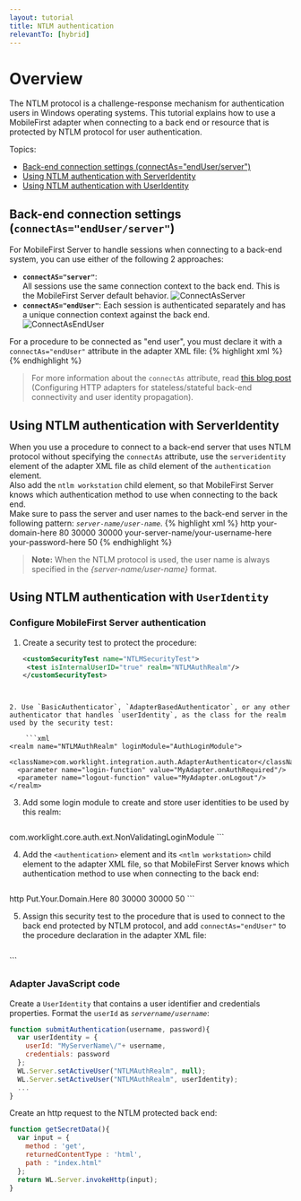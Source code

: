 ```yaml
---
layout: tutorial
title: NTLM authentication
relevantTo: [hybrid]
---
```

# Overview
The NTLM protocol is a challenge-response mechanism for authentication users in Windows operating systems.
This tutorial explains how to use a MobileFirst adapter when connecting to a back end or resource that is protected by NTLM protocol for user authentication.

Topics:

* [Back-end connection settings (connectAs="endUser/server")](#back-end-connection-settings-connectas-quot-enduser-server-quot)
* [Using NTLM authentication with ServerIdentity](#using-ntlm-authentication-with-serveridentity)
* [Using NTLM authentication with UserIdentity](#using-ntlm-authentication-with-useridentity)

## Back-end connection settings (`connectAs="endUser/server"`)
For MobileFirst Server to handle sessions when connecting to a back-end system, you can use either of the following 2 approaches:
* **<code>connectAS="server"</code>**:  
All sessions use the same connection context to the back end.
This is the MobileFirst Server default behavior.
![ConnectAsServer](ConnectAsServer.jpg)
* **<code>connectAS="endUser"</code>**:
Each session is authenticated separately and has a unique connection context against the back end.
![ConnectAsEndUser](ConnectAsEndUser.jpg)

For a procedure to be connected as "end user", you must declare it with a `connectAs="endUser"` attribute in the adapter XML file:
{% highlight xml %}
<procedure name="MyProcedure" connectAs="endUser"/>
{% endhighlight %}

> For more information about the `connectAs` attribute, read [this blog post](https://www.ibm.com/developerworks/community/blogs/worklight/entry/configuring_http_adapters_for_stateless_stateful_backend_connectivity_and_user_identity_propagation?lang=en)  
(Configuring HTTP adapters for stateless/stateful back-end connectivity and user identity propagation).

## Using NTLM authentication with ServerIdentity
When you use a procedure to connect to a back-end server that uses NTLM protocol without specifying the `connectAs` attribute, use the `serveridentity` element of the adapter XML file as child element of the `authentication` element.  
Also add the `ntlm workstation` child element, so that MobileFirst Server knows which authentication method to use when connecting to the back end.  
Make sure to pass the server and user names to the back-end server in the following pattern: *`server-name/user-name`*.
{% highlight xml %}
<connectivity>
  <connectionPolicy xsi:type="http:HTTPConnectionPolicyType">
    <protocol>http</protocol>
    <domain>your-domain-here</domain>
    <port>80</port>
    <connectionTimeoutInMilliseconds>30000</connectionTimeoutInMilliseconds>
    <socketTimeoutInMilliseconds>30000</socketTimeoutInMilliseconds>
    <authentication>
      <ntlm workstation="ServerName"/>
      <serverIdentity>
        <username>your-server-name/your-username-here</username>
        <password>your-password-here</password>
      </serverIdentity>
    </authentication>
    <maxConcurrentConnectionsPerNode>50</maxConcurrentConnectionsPerNode>
  </connectionPolicy>
</connectivity>
{% endhighlight %}

> **Note:** When the NTLM protocol is used, the user name is always specified in the *{server-name/user-name}* format.

## Using NTLM authentication with `UserIdentity`
### Configure MobileFirst Server authentication

1. Create a security test to protect the procedure:  

    ```xml
   <customSecurityTest name="NTLMSecurityTest">
     <test isInternalUserID="true" realm="NTLMAuthRealm"/>
   </customSecurityTest>
```


2. Use `BasicAuthenticator`, `AdapterBasedAuthenticator`, or any other authenticator that handles `userIdentity`, as the class for the realm used by the security test:  

    ```xml
<realm name="NTLMAuthRealm" loginModule="AuthLoginModule">
  <className>com.worklight.integration.auth.AdapterAuthenticator</className>
  <parameter name="login-function" value="MyAdapter.onAuthRequired"/>
  <parameter name="logout-function" value="MyAdapter.onLogout"/>
</realm>
```


3. Add some login module to create and store user identities to be used by this realm:  

    ```xml
<loginModule name="AuthLoginModule">
  <className>com.worklight.core.auth.ext.NonValidatingLoginModule</className>
</loginModule>
```

4. Add the `<authentication>` element and its `<ntlm workstation>` child element to the adapter XML file, so that MobileFirst Server knows which authentication method to use when connecting to the back end:  

    ```xml
<connectivity>
  <connectionPolicy xsi:type="http:HTTPConnectionPolicyType">
    <protocol>http</protocol>
    <domain>Put.Your.Domain.Here</domain>
    <port>80</port>
    <connectionTimeoutInMilliseconds>30000</connectionTimeoutInMilliseconds>
    <socketTimeoutInMilliseconds>30000</socketTimeoutInMilliseconds>
    <authentication>
      <ntlm workstation="wl-ntlm"/>
    </authentication>
    <maxConcurrentConnectionsPerNode>50</maxConcurrentConnectionsPerNode>
  </connectionPolicy>
</connectivity>
```

5. Assign this security test to the procedure that is used to connect to the back end protected by NTLM protocol, and add `connectAs="endUser"` to the procedure declaration in the adapter XML file:  

    ```xml
<procedure name="getNTLMData" securityTest="NTLMSecurityTest" connectAs="endUser"/>
```

### Adapter JavaScript code
Create a `UserIdentity` that contains a user identifier and credentials properties. Format the `userId` as *`servername/username`*:

```JavaScript
function submitAuthentication(username, password){
  var userIdentity = {
    userId: "MyServerName\/"+ username,
    credentials: password
  };
  WL.Server.setActiveUser("NTLMAuthRealm", null);
  WL.Server.setActiveUser("NTLMAuthRealm", userIdentity);
  ...
}
```

Create an http request to the NTLM protected back end:  

```JavaScript
function getSecretData(){
  var input = {
    method : 'get',
    returnedContentType : 'html',
    path : "index.html"
  };
  return WL.Server.invokeHttp(input);
}
```  
